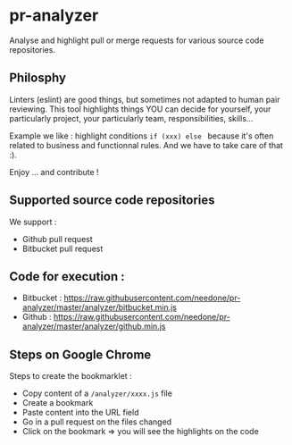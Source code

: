 # pr-analyzer
Analyse and highlight pull or merge requests for various source code repositories.


## Philosphy

Linters (eslint) are good things, but sometimes not adapted to human pair reviewing.
This tool highlights things YOU can decide for yourself, your particularly project, your particularly team, responsibilities, skills...

Example we like : highlight conditions `if (xxx) else ` because it's often related to business and functionnal rules. And we have to take care of that :).

Enjoy ... and contribute ! 


## Supported source code repositories

We support : 

- Github pull request
- Bitbucket pull request


## Code for execution : 

- Bitbucket : https://raw.githubusercontent.com/needone/pr-analyzer/master/analyzer/bitbucket.min.js
- Github : https://raw.githubusercontent.com/needone/pr-analyzer/master/analyzer/github.min.js


## Steps on Google Chrome

Steps to create the bookmarklet : 
- Copy content of a `/analyzer/xxxx.js` file 
- Create a bookmark
- Paste content into the URL field
- Go in a pull request on the files changed
- Click on the bookmark => you will see the highlights on the code
